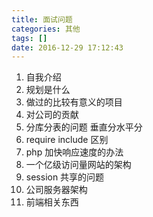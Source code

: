 ```yaml
---
title: 面试问题
categories: 其他
tags: []
date: 2016-12-29 17:12:43
---
```


1. 自我介绍
2. 规划是什么
3. 做过的比较有意义的项目
4. 对公司的贡献
5. 分库分表的问题 垂直分水平分
6. require include 区别
7. php 加快响应速度的办法
8. 一个亿级访问量网站的架构
9. session 共享的问题
1. 公司服务器架构
2. 前端相关东西
